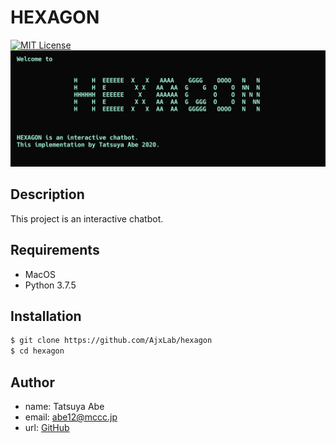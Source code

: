 HEXAGON
=======

[![MIT License](http://img.shields.io/badge/license-MIT-blue.svg?style=flat)](LICENSE)
![](./img/hexagon.png)


## Description
This project is an interactive chatbot.

## Requirements
- MacOS
- Python 3.7.5


## Installation
```sh
$ git clone https://github.com/AjxLab/hexagon
$ cd hexagon
```


## Author
- name: Tatsuya Abe
- email: abe12@mccc.jp
- url: [GitHub](https://github.com/AjxLab)
